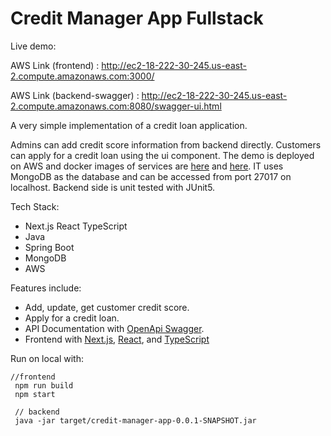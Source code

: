 # Credit Manager App Fullstack

Live demo:
<h>

AWS Link (frontend) : http://ec2-18-222-30-245.us-east-2.compute.amazonaws.com:3000/

AWS Link (backend-swagger) : http://ec2-18-222-30-245.us-east-2.compute.amazonaws.com:8080/swagger-ui.html

A very simple implementation of a credit loan application.

Admins can add credit score information from backend directly. Customers can apply for a credit loan using the ui component. The demo is deployed on AWS and docker images of services are [here](https://hub.docker.com/layers/emrebulbul23/generic-imgs/front5) and [here](https://hub.docker.com/layers/emrebulbul23/generic-imgs/credit-manager-app4). IT uses MongoDB as the database and can be accessed from port 27017 on localhost. Backend side is unit tested with JUnit5.

Tech Stack:
* Next.js React TypeScript
* Java
* Spring Boot
* MongoDB
* AWS

Features include:
* Add, update, get customer credit score.
* Apply for a credit loan.
* API Documentation with [OpenApi Swagger](https://swagger.io/).
* Frontend with [Next.js](https://nextjs.org/), [React](https://reactjs.org/), and [TypeScript](https://www.typescriptlang.org/)

Run on local with:
```
//frontend
 npm run build 
 npm start 
 
 // backend
 java -jar target/credit-manager-app-0.0.1-SNAPSHOT.jar
```
